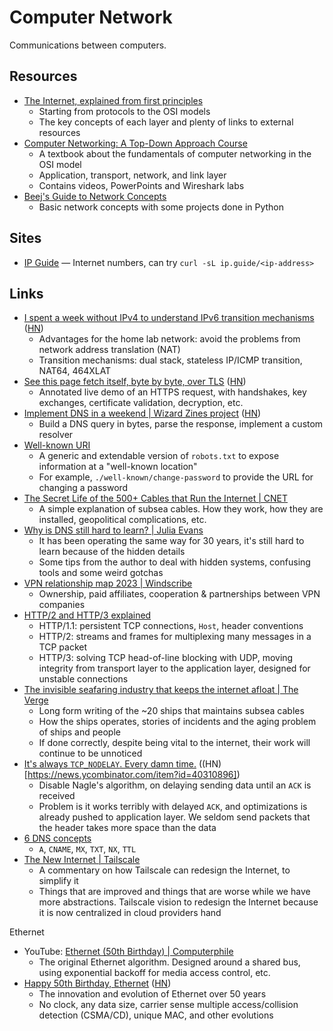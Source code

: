 # Computer Network

Communications between computers.

## Resources

- [The Internet, explained from first principles](https://explained-from-first-principles.com/internet/)
  - Starting from protocols to the OSI models
  - The key concepts of each layer and plenty of links to external resources
- [Computer Networking: A Top-Down Approach Course](https://gaia.cs.umass.edu/kurose_ross/lectures.php)
  - A textbook about the fundamentals of computer networking in the OSI model
  - Application, transport, network, and link layer
  - Contains videos, PowerPoints and Wireshark labs
- [Beej's Guide to Network Concepts](https://beej.us/guide/bgnet0/html/split/)
  - Basic network concepts with some projects done in Python

## Sites

- [IP Guide](https://ip.guide/) — Internet numbers, can try
  `curl -sL ip.guide/<ip-address>`

## Links

- [I spent a week without IPv4 to understand IPv6 transition mechanisms](https://www.apalrd.net/posts/2023/network_ipv6/)
  ([HN](https://news.ycombinator.com/item?id=35041829))
  - Advantages for the home lab network: avoid the problems from network address
    translation (NAT)
  - Transition mechanisms: dual stack, stateless IP/ICMP transition, NAT64,
    464XLAT
- [See this page fetch itself, byte by byte, over TLS](https://subtls.pages.dev/)
  ([HN](https://news.ycombinator.com/item?id=35884437))
  - Annotated live demo of an HTTPS request, with handshakes, key exchanges,
    certificate validation, decryption, etc.
- [Implement DNS in a weekend | Wizard Zines project](https://implement-dns.wizardzines.com/)
  ([HN](https://news.ycombinator.com/item?id=35916064))
  - Build a DNS query in bytes, parse the response, implement a custom resolver
- [Well-known URI](https://en.wikipedia.org/w/index.php?title=Well-known_URI#List_of_well-known_URIs)
  - A generic and extendable version of `robots.txt` to expose information at a
    "well-known location"
  - For example, `./well-known/change-password` to provide the URL for changing
    a password
- [The Secret Life of the 500+ Cables that Run the Internet | CNET](https://www.cnet.com/home/internet/features/the-secret-life-of-the-500-cables-that-run-the-internet/)
  - A simple explanation of subsea cables. How they work, how they are
    installed, geopolitical complications, etc.
- [Why is DNS still hard to learn? | Julia Evans](https://jvns.ca/blog/2023/07/28/why-is-dns-still-hard-to-learn/)
  - It has been operating the same way for 30 years, it's still hard to learn
    because of the hidden details
  - Some tips from the author to deal with hidden systems, confusing tools and
    some weird gotchas
- [VPN relationship map 2023 | Windscribe](https://windscribe.com/vpnmap)
  - Ownership, paid affiliates, cooperation & partnerships between VPN companies
- [HTTP/2 and HTTP/3 explained](https://alexandrehtrb.github.io/posts/2024/03/http2-and-http3-explained/)
  - HTTP/1.1: persistent TCP connections, `Host`, header conventions
  - HTTP/2: streams and frames for multiplexing many messages in a TCP packet
  - HTTP/3: solving TCP head-of-line blocking with UDP, moving integrity from
    transport layer to the application layer, designed for unstable connections
- [The invisible seafaring industry that keeps the internet afloat | The Verge](https://www.theverge.com/c/24070570/internet-cables-undersea-deep-repair-ships)
  - Long form writing of the ~20 ships that maintains subsea cables
  - How the ships operates, stories of incidents and the aging problem of ships
    and people
  - If done correctly, despite being vital to the internet, their work will
    continue to be unnoticed
- [It's always `TCP_NODELAY`. Every damn time.](https://brooker.co.za/blog/2024/05/09/nagle.html)
  ((HN)[https://news.ycombinator.com/item?id=40310896])
  - Disable Nagle's algorithm, on delaying sending data until an `ACK` is
    received
  - Problem is it works terribly with delayed `ACK`, and optimizations is
    already pushed to application layer. We seldom send packets that the header
    takes more space than the data
- [6 DNS concepts](https://jonahdevs.com/youre-closer-than-you-think-the-only-6-dns-concepts-you-really-need/)
  - `A`, `CNAME`, `MX`, `TXT`, `NX`, `TTL`
- [The New Internet | Tailscale](https://tailscale.com/blog/new-internet)
  - A commentary on how Tailscale can redesign the Internet, to simplify it
  - Things that are improved and things that are worse while we have more
    abstractions. Tailscale vision to redesign the Internet because it is now
    centralized in cloud providers hand

Ethernet

- YouTube:
  [Ethernet (50th Birthday) | Computerphile](https://youtu.be/TkOVgkcrvbg)
  - The original Ethernet algorithm. Designed around a shared bus, using
    exponential backoff for media access control, etc.
- [Happy 50th Birthday, Ethernet](https://blog.apnic.net/2023/06/29/happy-50th-birthday-ethernet/)
  ([HN](https://news.ycombinator.com/item?id=36517832))
  - The innovation and evolution of Ethernet over 50 years
  - No clock, any data size, carrier sense multiple access/collision detection
    (CSMA/CD), unique MAC, and other evolutions
